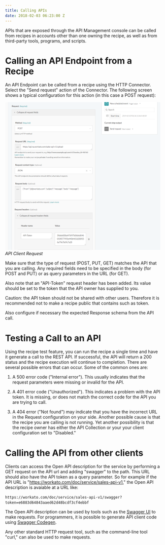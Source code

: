 ```yaml
---
title: Calling APIs
date: 2018-02-03 06:23:00 Z
---
```


APIs that are exposed through the API Management console can be called from recipes in accounts other than one owning the recipe, as well as from third-party tools, programs, and scripts.

# Calling an API Endpoint from a Recipe

An API Endpoint can be called from a recipe using the HTTP Connector. Select the "Send request" action of the Connector. The following screen shows a typical configuration for this action (in this case a POST request):

![API Client Request](/assets/images/api-mgmt/api-client-request.png)
*API Client Request*

Make sure that the type of request (POST, PUT, GET) matches the API that you are calling. Any required fields need to be specified in the body (for POST and PUT) or as query parameters in the URL (for GET).

Also note that an "API-Token" request header has been added. Its value should be set to the token that the API owner has supplied to you.

Caution: the API token should not be shared with other users. Therefore it is recommended not to make a recipe public that contains such as token.

Also configure if necessary the expected Response schema from the API call.

# Testing a Call to an API

Using the recipe test feature, you can run the recipe a single time and have it generate a call to the REST API. If successful, the API will return a 200 status and the recipe execution will continue to completion. There are several possible errors that can occur. Some of the common ones are:

1) A 500 error code ("Internal error"). This usually indicates that the request parameters were missing or invalid for the API.

2) A 401 error code ("Unauthorized"). This indicates a problem with the API token. It is missing, or does not match the correct code for the API you are trying to call.

3) A 404 error ("Not found") may indicate that you have the incorrect URL in the Request configuration on your side. Another possible cause is that the recipe you are calling is not running. Yet another possibility is that the recipe owner has either the API Collection or your your client configuration set to "Disabled."

# Calling the API from other clients

Clients can access the Open API description for the service by performing a GET request on the API url and adding "swagger" to the path. This URL should also have the API token as a query parameter. So for example if the API URL is "https://workato.com/doc/service/sales-api-v1," the Open API description is avaiable at a URL like:

`https://workato.com/doc/service/sales-api-v1/swagger?token=e6883d64843aaed62d48bcdf3cf4ebbf`

The Open API description can be used by tools such as the [Swagger UI](https://swagger.io/tools/swagger-ui/) to make requests. For programmers, it is possible to generate API client code using [Swagger Codegen](https://github.com/swagger-api/swagger-codegen).

Any other standard HTTP request tool, such as the command-line tool "curl," can also be used to make requests.

